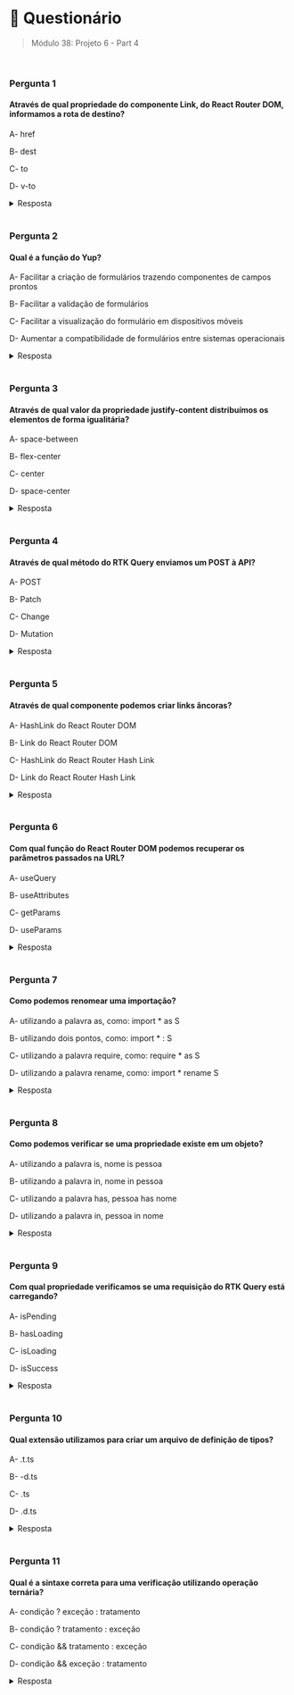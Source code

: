 # 📌 Questionário
> Módulo 38: Projeto 6 - Part 4

<br>

### Pergunta 1
#### Através de qual propriedade do componente Link, do React Router DOM, informamos a rota de destino?
A- href

B- dest

C- to

D- v-to

<details>
    <summary>Resposta</summary>

    to

    A resposta correta é "to". Essa propriedade recebe uma string com o caminho da rota para onde o link deve redirecionar quando clicado. O Link é usado para navegação dentro de um aplicativo React que utiliza o React Router para gerenciar as rotas.
</details>

<br>

### Pergunta 2
#### Qual é a função do Yup?
A- Facilitar a criação de formulários trazendo componentes de campos prontos

B- Facilitar a validação de formulários

C- Facilitar a visualização do formulário em dispositivos móveis

D- Aumentar a compatibilidade de formulários entre sistemas operacionais

<details>
    <summary>Resposta</summary>
    
    Facilitar a validação de formulários

    A função do Yup é a alternativa "Facilitar a validação de formulários." O Yup é uma biblioteca JavaScript que se concentra principalmente na validação de dados em formulários, tornando mais fácil definir regras de validação, como obrigatoriedade, formato, tipo e outras restrições para os campos de um formulário. Ele é amplamente usado em desenvolvimento web para garantir que os dados inseridos pelos usuários atendam aos critérios necessários antes de serem processados ou enviados para o servidor, ajudando a manter a integridade e a qualidade dos dados em aplicações web. As demais alternativas estão erradas, pois não descrevem a função principal do Yup.
</details>

<br>


### Pergunta 3
#### Através de qual valor da propriedade justify-content distribuímos os elementos de forma igualitária?
A- space-between

B- flex-center

C- center

D- space-center

<details>
    <summary>Resposta</summary>
    
    space-between

    A propriedade " space-between" é a correta para distribuir os elementos de forma igualitária em um contêiner flexível. Quando definida como valor para a propriedade justify-content, ela coloca um espaço igual entre os elementos, forçando-os a ocupar todo o espaço disponível no contêiner, criando espaços iguais entre eles. As demais alternativas estão erradas, pois não representam valores válidos da propriedade justify-content em CSS.
</details>

<br>

### Pergunta 4
#### Através de qual método do RTK Query enviamos um POST à API?
A- POST

B- Patch

C- Change

D- Mutation

<details>
    <summary>Resposta</summary>
    
    Mutation

    O método correto do RTK Query para enviar um POST à API é o "Mutation." As Mutations são operações que permitem modificar os dados na API, como criar, atualizar ou excluir recursos. Portanto, ao utilizar o método Mutation, você pode enviar uma solicitação POST para criar novos recursos na API, enquanto as demais alternativas não se referem diretamente à criação de recursos.
</details>

<br>

### Pergunta 5
#### Através de qual componente podemos criar links âncoras?
A- HashLink do React Router DOM

B- Link do React Router DOM

C- HashLink do React Router Hash Link

D- Link do React Router Hash Link

<details>
    <summary>Resposta</summary>
    
    HashLink do React Router Hash Link

    A resposta correta é "HashLink do React Router Hash Link". A navegação fornecida pela React Router Dom não suporta o uso de âncoras, não levaria o usuário para a seção correta da página. Através do componente HashLink da biblioteca Router Hash Link podemos ter o sistema de roteamento no React dando suporte às âncoras.
</details>

<br>

### Pergunta 6
#### Com qual função do React Router DOM podemos recuperar os parâmetros passados na URL?
A- useQuery

B- useAttributes

C- getParams

D- useParams

<details>
    <summary>Resposta</summary>
    
    useParams

    A função correta do React Router DOM para recuperar os parâmetros passados na URL é "useParams." O "useParams" é um hook que permite acessar e extrair os parâmetros dinâmicos da URL definidos nas rotas da sua aplicação, tornando-os disponíveis para uso dentro dos componentes. As demais alternativas não representam funções reais do React Router DOM para recuperar parâmetros da URL.
</details>

<br>

### Pergunta 7
#### Como podemos renomear uma importação?
A- utilizando a palavra as, como: import * as S

B- utilizando dois pontos, como: import * : S

C- utilizando a palavra require, como: require * as S

D- utilizando a palavra rename, como: import * rename S

<details>
    <summary>Resposta</summary>
    
    utilizando a palavra as, como: import * as S

    A alternativa correta é "utilizando a palavra as, como: import * as S." Ao utilizar o "as" durante uma importação, você pode renomear o módulo ou objeto que está sendo importado para o novo nome especificado após a palavra "as." Isso é útil quando você deseja evitar conflitos de nomes ou tornar o código mais legível, mantendo o controle sobre como você se refere ao que foi importado. As outras alternativas não representam a sintaxe correta para renomear uma importação no JavaScript.
</details>

<br>

### Pergunta 8
#### Como podemos verificar se uma propriedade existe em um objeto?
A- utilizando a palavra is, nome is pessoa

B- utilizando a palavra in, nome in pessoa

C- utilizando a palavra has, pessoa has nome

D- utilizando a palavra in, pessoa in nome

<details>
    <summary>Resposta</summary>
    
    utilizando a palavra in, nome in pessoa

    A resposta correta é "utilizando a palavra in, nome in pessoa". Considerando que temos um objeto chamado pessoa, podemos verificar se a propriedade nome existe in pessoa, na alternativa C temos também a palavra in, porém utilizada de forma incorreta, onde está verificando se o objeto existe na propriedade.
</details>

<br>

### Pergunta 9
#### Com qual propriedade verificamos se uma requisição do RTK Query está carregando?
A- isPending

B- hasLoading

C- isLoading

D- isSuccess

<details>
    <summary>Resposta</summary>
    
    isLoading

    A alternativa correta é "isLoading". A propriedade "isLoading" é utilizada para verificar se uma requisição do RTK Query está carregando. É uma propriedade comum em muitas bibliotecas de gerenciamento de estado, indicando que a requisição está em andamento. As demais alternativas não representam a propriedade correta para verificar o carregamento de uma requisição no RTK Query.
</details>

<br>

### Pergunta 10
#### Qual extensão utilizamos para criar um arquivo de definição de tipos?
A- .t.ts

B- -d.ts

C- .ts

D- .d.ts

<details>
    <summary>Resposta</summary>
    
    .d.ts

    A alternativa correta é ".d.ts". Para criar um arquivo de definição de tipos no TypeScript, utilizamos a extensão ".d.ts". Esses arquivos contêm declarações de tipos que podem ser usadas para fornecer informações sobre a forma como os tipos são estruturados em bibliotecas JavaScript existentes que não possuem tipagem definida ou em módulos personalizados. As demais alternativas não representam a extensão correta para arquivos de definição de tipos no TypeScript.
</details>

<br>

### Pergunta 11
#### Qual é a sintaxe correta para uma verificação utilizando operação ternária?
A- condição ? exceção : tratamento

B- condição ? tratamento : exceção

C- condição && tratamento : exceção

D- condição && exceção : tratamento

<details>
    <summary>Resposta</summary>
    
    condição ? tratamento : exceção

    A opção correta é condição ? tratamento : exceção. A operação ternária é uma forma abreviada de escrever uma estrutura condicional e funciona da seguinte maneira: condição ? valor_se_verdadeiro : valor_se_falso

Se a condição for verdadeira, o valor retornado será o valor_se_verdadeiro, caso contrário, será retornado o valor_se_falso. É uma forma concisa de escrever uma estrutura if-else em uma única linha.
</details>